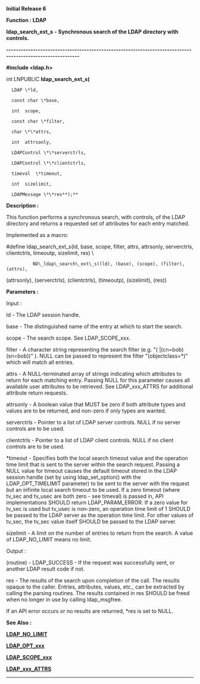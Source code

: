 




<!--
 /\* Font Definitions \*/
 @font-face
 {font-family:Helv;
 panose-1:2 11 6 4 2 2 2 3 2 4;}
@font-face
 {font-family:"Cambria Math";
 panose-1:2 4 5 3 5 4 6 3 2 4;}
 /\* Style Definitions \*/
 p.MsoNormal, li.MsoNormal, div.MsoNormal
 {margin-top:0cm;
 margin-right:0cm;
 margin-bottom:8.0pt;
 margin-left:0cm;
 line-height:107%;
 font-size:11.0pt;
 font-family:"Calibri",sans-serif;}
.MsoChpDefault
 {font-size:11.0pt;}
.MsoPapDefault
 {margin-bottom:8.0pt;
 line-height:107%;}
 /\* Page Definitions \*/
 @page WordSection1
 {size:612.0pt 792.0pt;
 margin:72.0pt 72.0pt 72.0pt 72.0pt;}
div.WordSection1
 {page:WordSection1;}
-->




**Initial Release 6**



**Function : LDAP**



**ldap\_search\_ext\_s** **-
Synchronous search of the LDAP directory with controls.**


**----------------------------------------------------------------------------------------------------------**



**#include <ldap.h>**



int
LNPUBLIC **ldap\_search\_ext\_s(**  

      LDAP \*ld,  

      const char \*base,  

      int  scope,  

      const char \*filter,  

      char \*\*attrs,  

      int  attrsonly,  

      LDAPControl \*\*serverctrls,  

      LDAPControl \*\*clientctrls,  

      timeval  \*timeout,  

      int  sizelimit,  

      LDAPMessage \*\*res**);**



**Description :**



This
function performs a synchronous search, with controls, of the LDAP directory
and returns a requested set of attributes for each entry matched.


 


Implemented
as a macro:


 


#define
ldap\_search\_ext\_s(ld, base, scope, filter, attrs, attrsonly, serverctrls,
clientctrls, timeoutp, sizelimit, res) \   

              ND\_ldap\_search\_ext\_s((ld), (base), (scope), (filter), (attrs),
(attrsonly), (serverctrls), (clientctrls), (timeoutp), (sizelimit), (res))


 


**Parameters :**



Input :  

ld  -  The LDAP session handle.  

  

base  -  The distinguished name of the entry at which to start the search.  

  

scope  -  The search scope.  See LDAP\_SCOPE\_xxx.  

  

filter  -  A character string representing the search filter (e.g. "(
|(cn=bob)(sn=bob))" ).  NULL can be passed to represent the filter
"(objectclass=\*)" which will match all entries.  

  

attrs  -  A NULL-terminated array of strings indicating which attributes to
return for each matching entry.  Passing NULL for this parameter causes all
available user attributes to be retrieved.  See LDAP\_xxx\_ATTRS for additional
attribute return requests.  

  

attrsonly  -  A boolean value that MUST be zero if both attribute types and
values are to be returned, and non-zero if only types are wanted.  

  

serverctrls  -  Pointer to a list of LDAP server controls.  NULL if no server
controls are to be used.  

  

clientctrls  -  Pointer to a list of LDAP client controls.  NULL if no client
controls are to be used.  

  

\*timeout  -  Specifies both the local search timeout value and the operation
time limit that is sent to the server within the search request.  Passing a
NULL value for timeout causes the default timeout stored in the LDAP session
handle (set by using ldap\_set\_option() with the LDAP\_OPT\_TIMELIMIT parameter)
to be sent to the server with the request but an infinite local search timeout
to be used.  If a zero timeout (where tv\_sec and tv\_usec are both zero - see
timeval) is passed in, API implementations SHOULD return LDAP\_PARAM\_ERROR.  If
a zero value for tv\_sec is used but tv\_usec is non-zero, an operation time
limit of 1 SHOULD be passed to the LDAP server as the operation time limit. 
For other values of tv\_sec, the tv\_sec value itself SHOULD be passed to the
LDAP server.  

  

sizelimit  -  A limit on the number of entries to return from the search.  A
value of LDAP\_NO\_LIMIT means no limit.  

  




Output :  

(routine)  -  LDAP\_SUCCESS  - If the request was successfully sent, or another
LDAP result code if not.  

  

  

res  -  The results of the search upon completion of the call.  The results
opaque to the caller.  Entries, attributes, values, etc., can be extracted by
calling the parsing routines. The results contained in res SHOULD be freed when
no longer in use by calling ldap\_msgfree.    

  

If an API error occurs or no results are returned, \*res is set to NULL.  

  




 **See Also :**


**[LDAP\_NO\_LIMIT](LDAP_NO_LIMIT.md)**


**[LDAP\_OPT\_xxx](LDAP_OPT_xxx.md)**


**[LDAP\_SCOPE\_xxx](LDAP_SCOPE_xxx.md)**


**[LDAP\_xxx\_ATTRS](LDAP_xxx_ATTRS.md)**



----------------------------------------------------------------------------------------------------------


 





